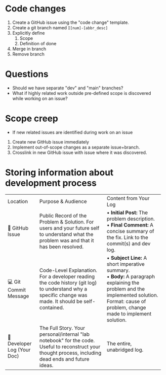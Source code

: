 # Code changes
1. Create a GitHub issue using the "code change" template.
2. Create a git branch named `I[num]-[abbr_desc]`
3. Explicitly define
	1. Scope
	2. Definition of done
4. Merge in branch
5. Remove branch
# Questions
* Should we have separate "dev" and "main" branches?
* What if highly related work outside pre-defined scope is discovered while working on an issue?

# Scope creep
+ If new related issues are identified during work on an issue
1. Create new GitHub issue immediately
2. Implement out-of-scope changes as a separate issue+branch.
3. Crosslink in new GitHub issue with issue where it was discovered.

# Storing information about development process

|                             |                                                                                                                                                       |                                                                                                                                                                                              |
| --------------------------- | ----------------------------------------------------------------------------------------------------------------------------------------------------- | -------------------------------------------------------------------------------------------------------------------------------------------------------------------------------------------- |
| Location                    | Purpose & Audience                                                                                                                                    | Content from Your Log                                                                                                                                                                        |
| 📝 GitHub Issue             | Public Record of the Problem & Solution. For users and your future self to understand what the problem was and that it has been resolved.             | • **Initial Post:** The problem description.  <br>• **Final Comment:** A concise summary of the fix. Link to the commit(s) and dev log.                                                      |
| 💻 Git Commit Message       | Code-Level Explanation. For a developer reading the code history (git log) to understand why a specific change was made. It should be self-contained. | • **Subject Line:** A short imperative summary.<br>• **Body:** A paragraph explaining the problem and the implemented solution. Format: cause of problem, change made to implement solution. |
| 📓 Developer Log (Your Doc) | The Full Story. Your personal/internal "lab notebook" for the code. Useful to reconstruct your thought process, including dead ends and future ideas. | The entire, unabridged log.                                                                                                                                                                  |
